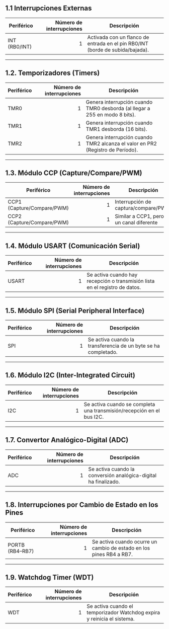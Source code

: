 ## 1.1 Interrupciones Externas

| Periférico   | Número de interrupciones | Descripción                                                                  |
|------------- |-------------------------:|------------------------------------------------------------------------------|
| INT (RB0/INT)| 1                       | Activada con un flanco de entrada en el pin RB0/INT (borde de subida/bajada). |

---

## 1.2. Temporizadores (Timers)

| Periférico | Número de interrupciones | Descripción                                                                     |
|----------- |-------------------------:|---------------------------------------------------------------------------------|
| TMR0       | 1                       | Genera interrupción cuando TMR0 desborda (al llegar a 255 en modo 8 bits).      |
| TMR1       | 1                       | Genera interrupción cuando TMR1 desborda (16 bits).                             |
| TMR2       | 1                       | Genera interrupción cuando TMR2 alcanza el valor en PR2 (Registro de Período).  |

---

## 1.3. Módulo CCP (Capture/Compare/PWM)

| Periférico                   | Número de interrupciones | Descripción                               |
|----------------------------- |-------------------------:|-------------------------------------------|
| CCP1 (Capture/Compare/PWM)  | 1                       | Interrupción de captura/compare/PWM.      |
| CCP2 (Capture/Compare/PWM)  | 1                       | Similar a CCP1, pero en un canal diferente|

---

## 1.4. Módulo USART (Comunicación Serial)

| Periférico | Número de interrupciones | Descripción                                                                 |
|----------- |-------------------------:|-----------------------------------------------------------------------------|
| USART      | 1                       | Se activa cuando hay recepción o transmisión lista en el registro de datos. |

---

## 1.5. Módulo SPI (Serial Peripheral Interface)

| Periférico | Número de interrupciones | Descripción                                                      |
|----------- |-------------------------:|------------------------------------------------------------------|
| SPI        | 1                       | Se activa cuando la transferencia de un byte se ha completado.   |

---

## 1.6. Módulo I2C (Inter-Integrated Circuit)

| Periférico | Número de interrupciones | Descripción                                                                 |
|----------- |-------------------------:|-----------------------------------------------------------------------------|
| I2C        | 1                       | Se activa cuando se completa una transmisión/recepción en el bus I2C.       |

---

## 1.7. Convertor Analógico-Digital (ADC)

| Periférico | Número de interrupciones | Descripción                                                   |
|----------- |-------------------------:|---------------------------------------------------------------|
| ADC        | 1                       | Se activa cuando la conversión analógica-digital ha finalizado.|

---

## 1.8. Interrupciones por Cambio de Estado en los Pines

| Periférico       | Número de interrupciones | Descripción                                                            |
|----------------- |-------------------------:|------------------------------------------------------------------------|
| PORTB (RB4–RB7)  | 1                       | Se activa cuando ocurre un cambio de estado en los pines RB4 a RB7.    |

---

## 1.9. Watchdog Timer (WDT)

| Periférico | Número de interrupciones | Descripción                                                  |
|----------- |-------------------------:|--------------------------------------------------------------|
| WDT        | 1                       | Se activa cuando el temporizador Watchdog expira y reinicia el sistema. |
